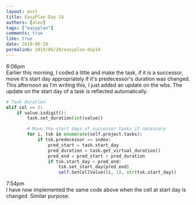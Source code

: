 ```yaml
---
layout: post
title: EasyPlan Day 14
authors: [alex]
tags: ["easyplan"]
comments: true
like: true
date: 2019-06-20
permalink: 2019/06/20/easyplan-day14
---
```

6:06pm  
Earlier this morning, I coded a little and make the task, if it is a successor, move it's start day appropriately if it's predecessor's duration was changed. This afternoon as I'm writing this, I just added an update on the wbs. The update on the start day of a task is reflected automatically.

```python
# Task duration
elif col == 2:
    if value.isdigit():
        task.set_duration(int(value))

        # Move the start days of successor tasks if necessary
        for i, tsk in enumerate(self.project.tasks):
            if tsk.predecessor == index:
                pred_start = task.start_day
                pred_duration = task.get_virtual_duration()
                pred_end = pred_start + pred_duration
                if tsk.start_day < pred_end:
                    tsk.set_start_day(pred_end)
                    self.SetCellValue((i, 1), str(tsk.start_day))
```

7:54pm  
I have now implemented the same code above when the cell at start day is changed. Similar purpose.
